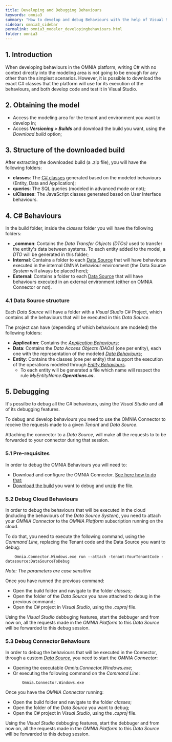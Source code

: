 ```yaml
---
title: Developing and Debugging Behaviours
keywords: omnia3
summary: "How to develop and debug Behaviours with the help of Visual Studio"
sidebar: omnia3_sidebar
permalink: omnia3_modeler_developingbehaviours.html
folder: omnia3
---
```



## 1. Introduction
When developing behaviours in the OMNIA platform, writing C# with no context directly into the modeling area is not going to be enough for any other than the simplest scenarios. However, it is possible to download the exact C# classes that the platform will use for its execution of the behaviours, and both develop code and test it in Visual Studio.


## 2. Obtaining the model

- Access the modeling area for the tenant and environment you want to develop in;
- Access ***Versioning > Builds*** and download the build you want, using the *Download build* option;

## 3. Structure of the downloaded build
After extracting the downloaded build (a .zip file), you will have the following folders:
* **classes**: The [C# classes](#4-c-behaviours) generated based on the modeled behaviours (Entity, Data and Application);
* **queries**: The SQL queries (modeled in advanced mode or not);
* **uiClasses**: The JavaScript classes generated based on User Interface behaviours.

## 4. C# Behaviours
In the build folder, inside the *classes* folder you will have the following folders:
* **_common**: Contains the *Data Transfer Objects (DTOs)* used to transfer the entity's data between systems. To each entity added to the model, a *DTO* will be generated in this folder;
* **Internal**: Contains a folder to each [Data Source](#41-data-source-structure) that will have behaviours executed in the internal OMNIA behaviour environment (the Data Source *System* will always be placed here);
* **External**: Contains a folder to each [Data Source](#41-data-source-structure) that will have behaviours executed in an external environment (either on OMNIA Connector or not).

### 4.1 Data Source structure
Each *Data Source* will have a folder with a *Visual Studio* C# Project, which contains all the behaviours that will be executed in this *Data Source*.

The project can have (depending of which behaviours are modeled) the following folders:
* **Application**: Contains the [*Application Behaviours*](omnia3_modeler_behaviours.html#5-application-behaviours);
* **Data**: Contains the *Data Access Objects (DAOs)* (one per entity), each one with the representation of the modeled [*Data Behaviours*](omnia3_modeler_datasources.html#2-types-of-data-behaviours);
* **Entity**: Contains the classes (one per entity) that support the execution of the operations modeled through [*Entity Behaviours*](omnia3_modeler_behaviours.html#2-types-of-behaviours).
  * To each entity will be generated a file which name will respect the rule _MyEntityName.**Operations.cs**_.

## 5. Debugging
It's possilbe to debug all the C# behaviours, using the _Visual Studio_ and all of its debugging features.

To debug and develop behaviours you need to use the OMNIA Connector to receive the requests made to a given *Tenant* and *Data Source*.

Attaching the connector to a *Data Source*, will make all the requests to to be forwarded to your connector during that session.

### 5.1 Pre-requisites
In order to debug the OMNIA Behaviours you will need to:
* Download and configure the OMNIA Connector. [See here how to do that](omnia3_connector_install.html);
* [Download the build](#2-obtaining-the-model) you want to debug and unzip the file.

### 5.2 Debug Cloud Behaviours
In order to debug the behaviours that will be executed in the cloud (including the behaviours of the *Data Source* *System*), you need to attach your *OMNIA Connector* to the *OMNIA Platform* subscription running on the cloud.

To do that, you need to execute the following command, using the *Command Line*, replacing the Tenant code and the Data Source you want to debug:
```
    Omnia.Connector.Windows.exe run --attach -tenant:YourTenantCode -datasource:DataSourceToDebug
```

*Note: The parameters are case sensitive*

Once you have runned the previous command:
* Open the build folder and navigate to the folder *classes*;
* Open the folder of the *Data Source* you have attached to debug in the previous command;
* Open the C# project in _Visual Studio_, using the _.csproj_ file.

Using the _Visual Studio_ debbuging features, start the debbuger and from now on, all the requests made in the _OMNIA Platform_ to this _Data Source_ will be forwarded to this debug session.

### 5.3 Debug Connector Behaviours
In order to debug the behaviours that will be executed in the Connector, through a custom [*Data Source*](omnia3_modeler_datasources.html), you need to start the _OMNIA Connector_:
* Opening the executable *Omnia.Connector.Windows.exe*;
* Or executing the following command on the *Command Line*:
    ```
        Omnia.Connector.Windows.exe
    ```

Once you have the *OMNIA Connector* running:
* Open the build folder and navigate to the folder *classes*;
* Open the folder of the *Data Source* you want to debug;
* Open the C# project in _Visual Studio_, using the _.csproj_ file.

Using the _Visual Studio_ debbuging features, start the debbuger and from now on, all the requests made in the _OMNIA Platform_ to this _Data Source_ will be forwarded to this debug session.